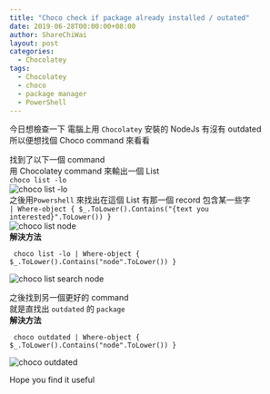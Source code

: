 ```yaml
---
title: "Choco check if package already installed / outated"
date: 2019-06-28T00:00:00+08:00
author: ShareChiWai
layout: post
categories:
  - Chocolatey
tags:
  - Chocolatey
  - choco
  - package manager
  - PowerShell
---
```


今日想檢查一下 電腦上用 `Chocolatey` 安裝的 NodeJs 有沒有 outdated  
所以便想找個 Choco command 來看看

找到了以下一個 command  
用 Chocolatey command 來輸出一個 List  
`choco list -lo`  
![choco list -lo](/media/2019/choco-list-lo.png "choco list -lo")  
之後用`Powershell` 來找出在這個 List 有那一個 record 包含某一些字  
`| Where-object { $_.ToLower().Contains("{text you interested}".ToLower()) }`  
![choco list node](/media/2019/choco-outdated.png "choco list node")  
**解決方法**

```
 choco list -lo | Where-object { $_.ToLower().Contains("node".ToLower()) }
```

![choco list search node](/media/2019/choco-list-search-node.png "choco list search node")

之後找到另一個更好的 command  
就是直找出 `outdated` 的 `package`  
**解決方法**

```
 choco outdated | Where-object { $_.ToLower().Contains("node".ToLower()) }
```

![choco outdated](/media/2019/choco-outdated.png "choco outdated")

Hope you find it useful
